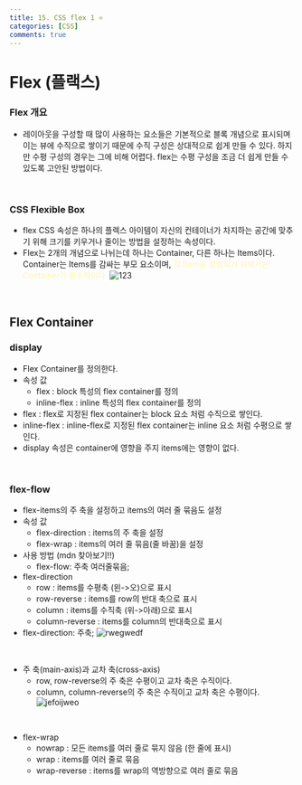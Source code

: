 ```yaml
---
title: 15. CSS flex 1 ⭐
categories: [CSS]
comments: true
---
```


# Flex (플랙스)

### Flex 개요
- 레이아웃을 구성할 때 많이 사용하는 요소들은 기본적으로 블록 개념으로 표시되며 이는 뷰에 수직으로 쌓이기 때문에 수직 구성은 상대적으로 쉽게 만들 수 있다. 하지만 수평 구성의 경우는 그에 비해 어렵다. flex는 수평 구성을 조금 더 쉽게 만들 수 있도록 고안된 방법이다.

<br>

### CSS Flexible Box
- flex CSS 속성은 하나의 플렉스 아이템이 자신의 컨테이너가 차지하는 공간에 맞추기 위해 크기를 키우거나 줄이는 방법을 설정하는 속성이다.
- Flex는 2개의 개념으로 나뉘는데 하나는 Container, 다른 하나는 Items이다. Container는 Items를 감싸는 부모 요소이며, <span style="color:#fff5b1">각 Item을 정렬하기 위해서는 Container가 필수적이다.</span>
![123](https://user-images.githubusercontent.com/83055813/169724353-8b80b311-9d4c-4d36-8263-0406736df7ee.png)

<br>

## Flex Container

### display 
- Flex Container를 정의한다. 
- 속성 값
    - flex : block 특성의 flex container를 정의
    - inline-flex : inline 특성의 flex container를 정의
- flex : flex로 지정된 flex container는 block 요소 처럼 수직으로 쌓인다.
- inline-flex : inline-flex로 지정된 flex container는 inline 요소 처럼 수평으로 쌓인다.
- display 속성은 container에 영향을 주지 items에는 영향이 없다.

<br>

### flex-flow
- flex-items의 주 축을 설정하고 items의 여러 줄 묶음도 설정
- 속성 값
    - flex-direction : items의 주 축을 설정
    - flex-wrap : items의 여러 줄 묶음(줄 바꿈)을 설정
- 사용 방법 (mdn 찾아보기!!)
    - flex-flow: 주축 여러줄묶음;
- flex-direction
    - row : items를 수평축 (왼->오)으로 표시
    - row-reverse : items를 row의 반대 축으로 표시
    - column : items를 수직축 (위->아래)으로 표시
    - column-reverse : items를 column의 반대축으로 표시
- flex-direction: 주축;
![rwegwedf](https://user-images.githubusercontent.com/83055813/169742193-ff3de38f-0b60-4367-b00c-1a51bae6b294.png)

<br>

- 주 축(main-axis)과 교차 축(cross-axis)
    - row, row-reverse의 주 축은 수평이고 교차 축은 수직이다.
    - column, column-reverse의 주 축은 수직이고 교차 축은 수평이다.
![jefoijweo](https://user-images.githubusercontent.com/83055813/169743183-f670f9c0-e4dd-4e71-8812-a9743d59ff2e.png)

<br>

- flex-wrap
    - nowrap : 모든 items를 여러 줄로 묶지 않음 (한 줄에 표시)
    - wrap : items를 여러 줄로 묶음
    - wrap-reverse : items를 wrap의 역방향으로 여러 줄로 묶음
